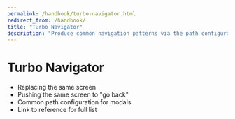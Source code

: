 ```yaml
---
permalink: /handbook/turbo-navigator.html
redirect_from: /handbook/
title: "Turbo Navigator"
description: "Produce common navigation patterns via the path configuration."
---
```


# Turbo Navigator

* Replacing the same screen
* Pushing the same screen to "go back"
* Common path configuration for modals
* Link to reference for full list
